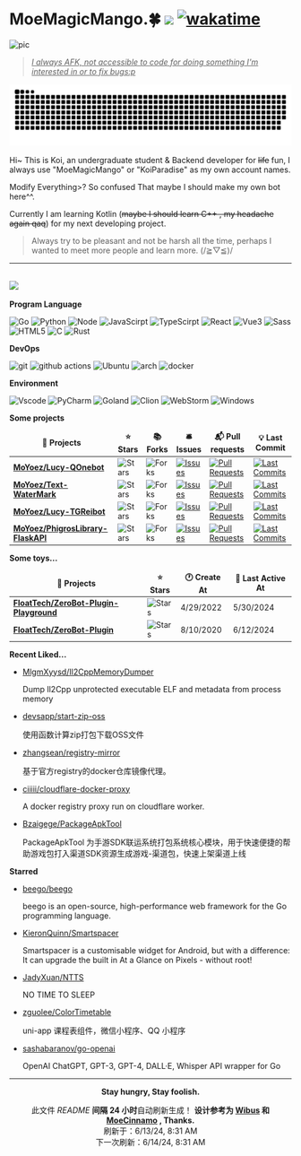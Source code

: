 # MoeMagicMango.🍀 ![](https://visitor-badge.laobi.icu/badge?page_id=MoYoez.readme) [![wakatime](https://wakatime.com/badge/user/057b0405-d0cc-4063-99fb-0072ae8088db.svg)](https://wakatime.com/@057b0405-d0cc-4063-99fb-0072ae8088db)

![pic](https://base.lemonkoi.one/img_service/ec43126fgy1go7lc9ta0bj22bc1awkjr.jpg)

> <u>*I always AFK, not accessible to code for doing something I'm interested in or to fix bugs:p*</u>

![meowmeowmeow](https://raw.githubusercontent.com/MoYoez/MoYoez/master/assets/github-contribution-grid-snake.svg)

Hi~ This is Koi, an undergraduate student & Backend  developer for ~~life~~ fun, I always use "MoeMagicMango" or "KoiParadise" as my own account names.

Modify Everything>? So confused That maybe I should make my own bot here^^.

Currently I am learning Kotlin (~~maybe I should learn C++ , my headache again qaq~~) for my next developing project.

> Always try to be pleasant and not be harsh all the time, perhaps I wanted to meet more people and learn more. (/≧▽≦)/
> 
---

<br />
<img src="https://github-readme-stats.vercel.app/api?username=moyoez&show_icons=true&icon_color=0078e7&title_color=0078e7"></a>

<br />

**Program Language**

<p>
  <img alt="Go" src="https://img.shields.io/badge/go-%2300ADD8.svg?style=for-the-badge&logo=go&logoColor=white">
  <img alt="Python" src="https://img.shields.io/badge/python-3670A0?style=for-the-badge&logo=python&logoColor=ffdd54">
  <img alt="Node" src="https://img.shields.io/badge/node.js-6DA55F?style=for-the-badge&logo=node.js&logoColor=white">
  <img alt="JavaScirpt" src="https://img.shields.io/badge/JavaScript-F7DF1E.svg?style=for-the-badge&logo=JavaScript&logoColor=black">
  <img alt="TypeScirpt" src="https://img.shields.io/badge/typescript-%23007ACC.svg?style=for-the-badge&logo=typescript&logoColor=white">
  <img alt="React" src="https://img.shields.io/badge/React-20232A?style=for-the-badge&logo=react&logoColor=61DAFB">
  <img alt="Vue3" src="https://img.shields.io/badge/Vue.js-35495E?style=for-the-badge&logo=vuedotjs&logoColor=4FC08D">
  <img alt="Sass" src="https://img.shields.io/badge/Sass-CC6699.svg?style=for-the-badge&logo=Sass&logoColor=white">
  <img alt="HTML5" src="https://img.shields.io/badge/HTML5-E34F26.svg?style=for-the-badge&logo=HTML5&logoColor=white">
  <img alt="C" src="https://img.shields.io/badge/c-%2300599C.svg?style=for-the-badge&logo=c&logoColor=white">
  <img alt="Rust" src="https://img.shields.io/badge/Rust-000000.svg?style=for-the-badge&logo=Rust&logoColor=white">
  
</p>


**DevOps**

<p>
  <img alt="git" src="https://img.shields.io/badge/git-%23F05033.svg?style=for-the-badge&logo=git&logoColor=white" />
  <img alt="github actions" src="https://img.shields.io/badge/github%20actions-%232671E5.svg?style=for-the-badge&logo=githubactions&logoColor=white" />
  <img alt="Ubuntu" src="https://img.shields.io/badge/Ubuntu-E95420?style=for-the-badge&logo=ubuntu&logoColor=white" />
  <img alt="arch" src="https://img.shields.io/badge/Arch_Linux-1793D1?style=for-the-badge&logo=arch-linux&logoColor=white">
  <img alt="docker" src="https://img.shields.io/badge/Docker-2496ED.svg?style=for-the-badge&logo=Docker&logoColor=white">
</p>

**Environment**

<p>
<img alt="Vscode" src="https://img.shields.io/badge/Visual%20Studio%20Code-0078d7.svg?style=for-the-badge&logo=visual-studio-code&logoColor=white">
<img alt="PyCharm" src="https://img.shields.io/badge/pycharm-143?style=for-the-badge&logo=pycharm&logoColor=black&color=black&labelColor=green">
<img alt="Goland" src="https://img.shields.io/badge/GoLand-0f0f0f?&style=for-the-badge&logo=goland&logoColor=white">
<img alt="Clion" src="https://img.shields.io/badge/CLion-000000?style=for-the-badge&logo=clion&logoColor=white">
<img alt="WebStorm" src="https://img.shields.io/badge/WebStorm-000000?style=for-the-badge&logo=WebStorm&logoColor=white">
<img alt="Windows" src="https://img.shields.io/badge/Windows-0078D6?style=for-the-badge&logo=windows&logoColor=white">
</p>

**Some projects**

<table><thead align=center><tr border: none;><td><b>🎁 Projects</b></td><td><b>⭐ Stars</b></td><td><b>📚 Forks</b></td><td><b>🛎 Issues</b></td><td><b>📬 Pull requests</b></td><td><b>💡 Last Commit</b></td></tr></thead><tbody><tr><td><a href=https://github.com/MoYoez/Lucy-QOnebot><b>MoYoez/Lucy-QOnebot</b></a></td><td><img alt=Stars src="https://img.shields.io/github/stars/MoYoez/Lucy-QOnebot?style=flat-square&labelColor=343b41"></td><td><img alt=Forks src="https://img.shields.io/github/forks/MoYoez/Lucy-QOnebot?style=flat-square&labelColor=343b41"></td><td><a href=https://github.com/MoYoez/Lucy-QOnebot/issues target=_blank><img alt=Issues src="https://img.shields.io/github/issues/MoYoez/Lucy-QOnebot?style=flat-square&labelColor=343b41"></a></td><td><a href=https://github.com/MoYoez/Lucy-QOnebot/pulls target=_blank><img alt="Pull Requests"src="https://img.shields.io/github/issues-pr/MoYoez/Lucy-QOnebot?style=flat-square&labelColor=343b41"></a></td><td><a href=https://github.com/MoYoez/Lucy-QOnebot/commits target=_blank><img alt="Last Commits"src="https://img.shields.io/github/last-commit/MoYoez/Lucy-QOnebot?style=flat-square&labelColor=343b41"></a></td></tr><tr><td><a href=https://github.com/MoYoez/Text-WaterMark><b>MoYoez/Text-WaterMark</b></a></td><td><img alt=Stars src="https://img.shields.io/github/stars/MoYoez/Text-WaterMark?style=flat-square&labelColor=343b41"></td><td><img alt=Forks src="https://img.shields.io/github/forks/MoYoez/Text-WaterMark?style=flat-square&labelColor=343b41"></td><td><a href=https://github.com/MoYoez/Text-WaterMark/issues target=_blank><img alt=Issues src="https://img.shields.io/github/issues/MoYoez/Text-WaterMark?style=flat-square&labelColor=343b41"></a></td><td><a href=https://github.com/MoYoez/Text-WaterMark/pulls target=_blank><img alt="Pull Requests"src="https://img.shields.io/github/issues-pr/MoYoez/Text-WaterMark?style=flat-square&labelColor=343b41"></a></td><td><a href=https://github.com/MoYoez/Text-WaterMark/commits target=_blank><img alt="Last Commits"src="https://img.shields.io/github/last-commit/MoYoez/Text-WaterMark?style=flat-square&labelColor=343b41"></a></td></tr><tr><td><a href=https://github.com/MoYoez/Lucy-TGReibot><b>MoYoez/Lucy-TGReibot</b></a></td><td><img alt=Stars src="https://img.shields.io/github/stars/MoYoez/Lucy-TGReibot?style=flat-square&labelColor=343b41"></td><td><img alt=Forks src="https://img.shields.io/github/forks/MoYoez/Lucy-TGReibot?style=flat-square&labelColor=343b41"></td><td><a href=https://github.com/MoYoez/Lucy-TGReibot/issues target=_blank><img alt=Issues src="https://img.shields.io/github/issues/MoYoez/Lucy-TGReibot?style=flat-square&labelColor=343b41"></a></td><td><a href=https://github.com/MoYoez/Lucy-TGReibot/pulls target=_blank><img alt="Pull Requests"src="https://img.shields.io/github/issues-pr/MoYoez/Lucy-TGReibot?style=flat-square&labelColor=343b41"></a></td><td><a href=https://github.com/MoYoez/Lucy-TGReibot/commits target=_blank><img alt="Last Commits"src="https://img.shields.io/github/last-commit/MoYoez/Lucy-TGReibot?style=flat-square&labelColor=343b41"></a></td></tr><tr><td><a href=https://github.com/MoYoez/PhigrosLibrary-FlaskAPI><b>MoYoez/PhigrosLibrary-FlaskAPI</b></a></td><td><img alt=Stars src="https://img.shields.io/github/stars/MoYoez/PhigrosLibrary-FlaskAPI?style=flat-square&labelColor=343b41"></td><td><img alt=Forks src="https://img.shields.io/github/forks/MoYoez/PhigrosLibrary-FlaskAPI?style=flat-square&labelColor=343b41"></td><td><a href=https://github.com/MoYoez/PhigrosLibrary-FlaskAPI/issues target=_blank><img alt=Issues src="https://img.shields.io/github/issues/MoYoez/PhigrosLibrary-FlaskAPI?style=flat-square&labelColor=343b41"></a></td><td><a href=https://github.com/MoYoez/PhigrosLibrary-FlaskAPI/pulls target=_blank><img alt="Pull Requests"src="https://img.shields.io/github/issues-pr/MoYoez/PhigrosLibrary-FlaskAPI?style=flat-square&labelColor=343b41"></a></td><td><a href=https://github.com/MoYoez/PhigrosLibrary-FlaskAPI/commits target=_blank><img alt="Last Commits"src="https://img.shields.io/github/last-commit/MoYoez/PhigrosLibrary-FlaskAPI?style=flat-square&labelColor=343b41"></a></td></tr></tbody></table>

**Some toys...**

<table><thead align=center><tr border: none;><td><b>🎁 Projects</b></td><td><b>⭐ Stars</b></td><td><b>🕐 Create At</b></td><td><b>📅 Last Active At</b></td></tr></thead><tbody><tr><td><a href=https://github.com/FloatTech/ZeroBot-Plugin-Playground target=_blank><b>FloatTech/ZeroBot-Plugin-Playground</b></a></td><td><img alt=Stars src="https://img.shields.io/github/stars/FloatTech/ZeroBot-Plugin-Playground?style=flat-square&labelColor=343b41"></td><td>4/29/2022</td><td>5/30/2024</td></tr><tr><td><a href=https://github.com/FloatTech/ZeroBot-Plugin target=_blank><b>FloatTech/ZeroBot-Plugin</b></a></td><td><img alt=Stars src="https://img.shields.io/github/stars/FloatTech/ZeroBot-Plugin?style=flat-square&labelColor=343b41"></td><td>8/10/2020</td><td>6/12/2024</td></tr></tbody></table>

<!--
**最近写了...**
recent_posts_inject
-->

**Recent Liked...**

<ul><li><a href=https://github.com/MlgmXyysd/Il2CppMemoryDumper>MlgmXyysd/Il2CppMemoryDumper</a><p>Dump Il2Cpp unprotected executable ELF and metadata from process memory</p></li><li><a href=https://github.com/devsapp/start-zip-oss>devsapp/start-zip-oss</a><p>使用函数计算zip打包下载OSS文件</p></li><li><a href=https://github.com/zhangsean/registry-mirror>zhangsean/registry-mirror</a><p>基于官方registry的docker仓库镜像代理。</p></li><li><a href=https://github.com/ciiiii/cloudflare-docker-proxy>ciiiii/cloudflare-docker-proxy</a><p>A docker registry proxy run on cloudflare worker.</p></li><li><a href=https://github.com/Bzaigege/PackageApkTool>Bzaigege/PackageApkTool</a><p>PackageApkTool 为手游SDK联运系统打包系统核心模块，用于快速便捷的帮助游戏包打入渠道SDK资源生成游戏-渠道包，快速上架渠道上线</p></li></ul>

**Starred**

<ul><li><a href=https://github.com/beego/beego>beego/beego</a><p>beego is an open-source, high-performance web framework for the Go programming language.</p></li><li><a href=https://github.com/KieronQuinn/Smartspacer>KieronQuinn/Smartspacer</a><p>Smartspacer is a customisable widget for Android, but with a difference: It can upgrade the built in At a Glance on Pixels - without root!</p></li><li><a href=https://github.com/JadyXuan/NTTS>JadyXuan/NTTS</a><p>NO TIME TO SLEEP</p></li><li><a href=https://github.com/zguolee/ColorTimetable>zguolee/ColorTimetable</a><p>uni-app 课程表组件，微信小程序、QQ 小程序</p></li><li><a href=https://github.com/sashabaranov/go-openai>sashabaranov/go-openai</a><p>OpenAI ChatGPT, GPT-3, GPT-4, DALL·E, Whisper API wrapper for Go</p></li></ul>

------------

<p align=center><strong> Stay hungry, Stay foolish. </strong></p>
<p align=center>此文件 <i>README</i> <b>间隔 24 小时</b>自动刷新生成！ <b>设计参考为 <a href=https://github.com/wibus-wee>Wibus</a> 和 <a href=https://github.com/MoeCinnamo>MoeCinnamo</a> , Thanks.</b><br>刷新于：6/13/24, 8:31 AM<br>下一次刷新：6/14/24, 8:31 AM</p>
